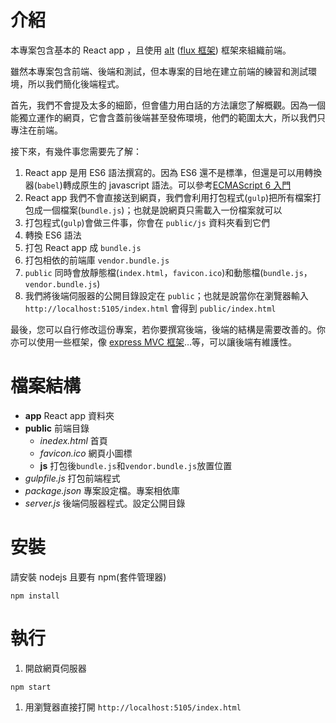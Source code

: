 # 介紹

本專案包含基本的 React app ，且使用 [alt](http://alt.js.org) ([flux 框架](https://facebook.github.io/flux/docs/in-depth-overview.html#content)) 框架來組織前端。

雖然本專案包含前端、後端和測試，但本專案的目地在建立前端的練習和測試環境，所以我們簡化後端程式。

首先，我們不會提及太多的細節，但會儘力用白話的方法讓您了解概觀。因為一個能獨立運作的網頁，它會含蓋前後端甚至發佈環境，他們的範圍太大，所以我們只專注在前端。

接下來，有幾件事您需要先了解：
1. React app 是用 ES6 語法撰寫的。因為 ES6 還不是標準，但還是可以用轉換器(`babel`)轉成原生的 javascript 語法。可以參考[ECMAScript 6 入門](http://es6.ruanyifeng.com)
1. React app 我們不會直接送到網頁，我們會利用打包程式(`gulp`)把所有檔案打包成一個檔案(`bundle.js`)；也就是說網頁只需載入一份檔案就可以
1. 打包程式(`gulp`)會做三件事，你會在 `public/js` 資料夾看到它們
 1. 轉換 ES6 語法
 1. 打包 React app 成 `bundle.js`
 1. 打包相依的前端庫 `vendor.bundle.js`
1. `public` 同時會放靜態檔(`index.html`，`favicon.ico`)和動態檔(`bundle.js`，`vendor.bundle.js`)
1. 我們將後端伺服器的公開目錄設定在 `public`；也就是說當你在瀏覽器輸入 `http://localhost:5105/index.html` 會得到 `public/index.html`

最後，您可以自行修改這份專案，若你要撰寫後端，後端的結構是需要改善的。你亦可以使用一些框架，像 [express MVC 框架](http://expressjs.com)…等，可以讓後端有維護性。


# 檔案結構

- **app** React app 資料夾
- **public** 前端目錄
  - *inedex.html* 首頁
  - *favicon.ico* 網頁小圖標
  - **js** 打包後`bundle.js`和`vendor.bundle.js`放置位置
- *gulpfile.js* 打包前端程式
- *package.json* 專案設定檔。專案相依庫
- *server.js* 後端伺服器程式。設定公開目錄


# 安裝

請安裝 nodejs 且要有 npm(套件管理器)

``` shell
npm install
```


# 執行
1. 開啟網頁伺服器
``` shell
npm start
```
1. 用瀏覽器直接打開 `http://localhost:5105/index.html`
